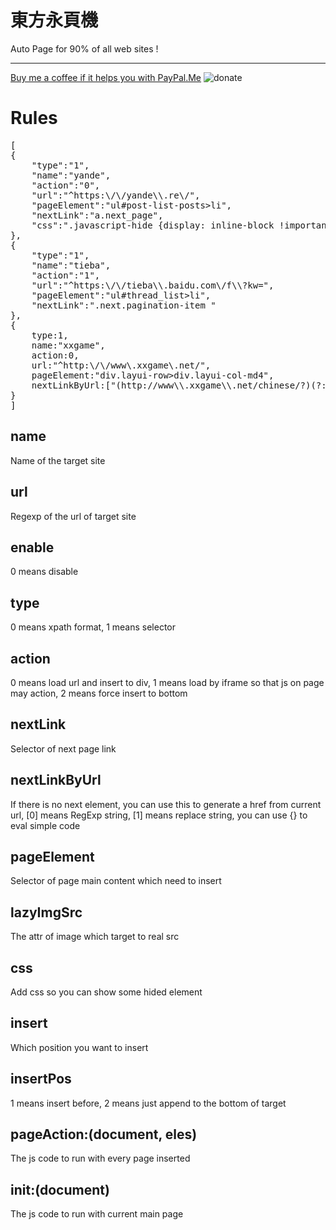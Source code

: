 東方永頁機
==
Auto Page for 90% of all web sites !

---

[Buy me a coffee if it helps you with PayPal.Me](https://www.paypal.com/cgi-bin/webscr?cmd=_donations&business=rixixi@sina.com&item_name=Greasy+Fork+donation)
![donate](https://s2.loli.net/2022/01/06/lEqKWLHG7UBO6AY.jpg)

Rules
==
<pre>
[
{
    "type":"1",
    "name":"yande",
    "action":"0",
    "url":"^https:\/\/yande\\.re\/",
    "pageElement":"ul#post-list-posts>li",
    "nextLink":"a.next_page",
    "css":".javascript-hide {display: inline-block !important;}"
},
{
    "type":"1",
    "name":"tieba",
    "action":"1",
    "url":"^https:\/\/tieba\\.baidu.com\/f\\?kw=",
    "pageElement":"ul#thread_list>li",
    "nextLink":".next.pagination-item "
},
{
    type:1,
    name:"xxgame",
    action:0,
    url:"^http:\/\/www\.xxgame\.net/",
    pageElement:"div.layui-row>div.layui-col-md4",
    nextLinkByUrl:["(http://www\\.xxgame\\.net/chinese/?)(?:\\?page=|$)(\\d*)","$1?page={$2+1}"]
}
]
</pre>

name
--
Name of the target site

url
--
Regexp of the url of target site

enable
--
0 means disable

type
--
0 means xpath format, 1 means selector

action
--
0 means load url and insert to div, 1 means load by iframe so that js on page may action, 2 means force insert to bottom

nextLink
--
Selector of next page link

nextLinkByUrl
--
If there is no next element, you can use this to generate a href from current url, [0] means RegExp string, [1] means replace string, you can use {} to eval simple code

pageElement
--
Selector of page main content which need to insert

lazyImgSrc
--
The attr of image which target to real src

css
--
Add css so you can show some hided element

insert
--
Which position you want to insert

insertPos
--
1 means insert before, 2 means just append to the bottom of target

pageAction:(document, eles)
--
The js code to run with every page inserted

init:(document)
--
The js code to run with current main page
